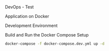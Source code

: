 DevOps - Test

Application on Docker

Development Environment

Build and Run the Docker Compose Setup

```bash
docker-compose -f docker-compose.dev.yml up -d
```
